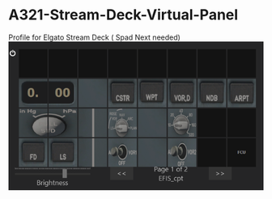 # A321-Stream-Deck-Virtual-Panel
Profile for Elgato Stream Deck ( Spad Next needed)
![toto](images/captain_EFIS.PNG)
